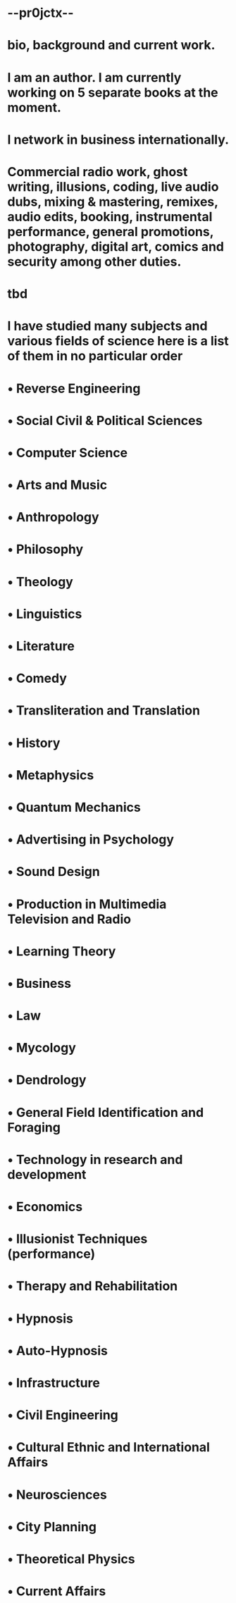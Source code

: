 # --pr0jctx-- 
# bio, background and current work.
# I am an author. I am currently working on 5 separate books at the moment.
# I network in business internationally.
# Commercial radio work, ghost writing, illusions, coding, live audio dubs, mixing & mastering, remixes, audio edits, booking, instrumental performance, general promotions, photography, digital art, comics and security among other duties.
#
# tbd
#
#
# I have studied many subjects and various fields of science here is a list of them in no particular order
#
#
# • Reverse Engineering 
# • Social Civil & Political Sciences
# • Computer Science 
# • Arts and Music
# • Anthropology
# • Philosophy
# • Theology
# • Linguistics
# • Literature
# • Comedy
# • Transliteration and Translation 
# • History 
# • Metaphysics
# • Quantum Mechanics
# • Advertising in Psychology
# • Sound Design
# • Production in Multimedia Television and Radio
# • Learning Theory
# • Business
# • Law
# • Mycology
# • Dendrology
# • General Field Identification and Foraging
# • Technology in research and development 
# • Economics
# • Illusionist Techniques (performance)
# • Therapy and Rehabilitation
# • Hypnosis
# • Auto-Hypnosis
# • Infrastructure
# • Civil Engineering
# • Cultural Ethnic and International Affairs
# • Neurosciences
# • City Planning
# • Theoretical Physics
# • Current Affairs
